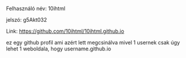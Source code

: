 Felhasználó név: 10ihtml

jelszó: g5Akt032

Link: https://github.com/10ihtml/10ihtml.github.io

ez egy github profil ami azért lett megcsinálva mivel 1 usernek csak úgy lehet 1 weboldala, hogy username.github.io
